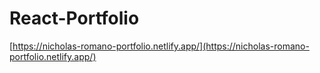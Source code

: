 # React-Portfolio

[https://nicholas-romano-portfolio.netlify.app/](https://nicholas-romano-portfolio.netlify.app/)
